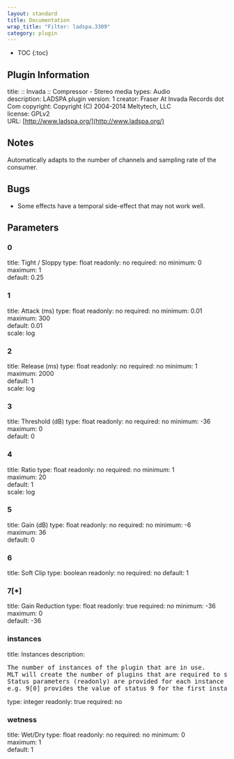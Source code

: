 ```yaml
---
layout: standard
title: Documentation
wrap_title: "Filter: ladspa.3309"
category: plugin
---
```

* TOC
{:toc}

## Plugin Information

title: :: Invada :: Compressor - Stereo
media types:
Audio  
description: LADSPA plugin
version: 1
creator: Fraser At Invada Records dot Com
copyright: Copyright (C) 2004-2014 Meltytech, LLC  
license: GPLv2  
URL: [http://www.ladspa.org/](http://www.ladspa.org/)  

## Notes

Automatically adapts to the number of channels and sampling rate of the consumer.

## Bugs

* Some effects have a temporal side-effect that may not work well.


## Parameters

### 0

title: Tight / Sloppy  type: float
readonly: no
required: no
minimum: 0  
maximum: 1  
default: 0.25  

### 1

title: Attack (ms)  type: float
readonly: no
required: no
minimum: 0.01  
maximum: 300  
default: 0.01  
scale: log  

### 2

title: Release (ms)  type: float
readonly: no
required: no
minimum: 1  
maximum: 2000  
default: 1  
scale: log  

### 3

title: Threshold (dB)  type: float
readonly: no
required: no
minimum: -36  
maximum: 0  
default: 0  

### 4

title: Ratio  type: float
readonly: no
required: no
minimum: 1  
maximum: 20  
default: 1  
scale: log  

### 5

title: Gain (dB)  type: float
readonly: no
required: no
minimum: -6  
maximum: 36  
default: 0  

### 6

title: Soft Clip  type: boolean
readonly: no
required: no
default: 1  

### 7[*]

title: Gain Reduction  type: float
readonly: true
required: no
minimum: -36  
maximum: 0  
default: -36  

### instances

title: Instances  description:
<pre>
The number of instances of the plugin that are in use.
MLT will create the number of plugins that are required to support the number of audio channels.
Status parameters (readonly) are provided for each instance and are accessed by specifying the instance number after the identifier (starting at zero).
e.g. 9[0] provides the value of status 9 for the first instance.
</pre>
type: integer
readonly: true
required: no

### wetness

title: Wet/Dry  type: float
readonly: no
required: no
minimum: 0  
maximum: 1  
default: 1  

